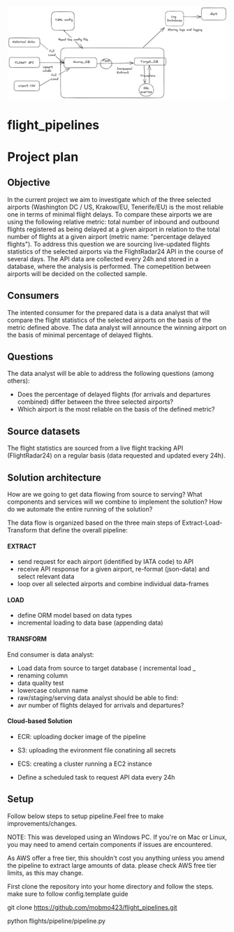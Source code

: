 ![Excalidraw Image](images/Untitled-2023-02-13-0758.png)

# flight_pipelines

# Project plan

## Objective

In the current project we aim to investigate which of the three selected airports (Washington DC / US, Krakow/EU, Tenerife/EU) is the most reliable one in terms of minimal flight delays. To compare these airports we are using the following relative metric: total number of inbound and outbound flights registered as being delayed at a given airport in relation to the total number of flights at a given airport (metric name: "percentage delayed flights"). To address this question we are sourcing live-updated flights statistics of the selected airports via the FlightRadar24 API in the course of several days. The API data are collected every 24h and stored in a database, where the analysis is performed. The comepetition between airports will be decided on the collected sample.

## Consumers

The intented consumer for the prepared data is a data analyst that will compare the flight statistics of the selected airports on the basis of the metric defined above. The data analyst will announce the winning airport on the basis of minimal percentage of delayed flights.

## Questions

The data analyst will be able to address the following questions (among others): 

+ Does the percentage of delayed flights (for arrivals and departures combined) differ between the three selected airports? 
+ Which airport is the most reliable on the basis of the defined metric?

## Source datasets

The flight statistics are sourced from a live flight tracking API (FlightRadar24) on a regular basis (data requested and updated every 24h).

## Solution architecture

How are we going to get data flowing from source to serving? What components and services will we combine to implement the solution? How do we automate the entire running of the solution?

The data flow is organized based on the three main steps of Extract-Load-Transform that define the overall pipeline:

#### EXTRACT

- send request for each airport (identified by IATA code) to API
- receive API response for a given airport, re-format (json-data) and select relevant data 
- loop over all selected airports and combine individual data-frames

#### LOAD

- define ORM model based on data types
- incremental loading to data base (appending data)

#### TRANSFORM

End consumer is data analyst:
- Load data from source to target database (  incremental load _
- renaming  column
- data quality test
- lowercase column name
- raw/staging/serving
data analyst should be able to find: 
- avr number of flights delayed for arrivals and departures?

#### Cloud-based Solution

+ ECR: uploading docker image of the pipeline

+ S3: uploading the evironment file conatining all secrets

+ ECS: creating a cluster running a EC2 instance

+  Define a scheduled task to request API data every 24h

## Setup

Follow below steps to setup pipeline.Feel free to make improvements/changes.

NOTE: This was developed using an Windows PC. If you're on Mac or Linux, you may need to amend certain components if issues are encountered.

As AWS offer a free tier, this shouldn't cost you anything unless you amend the pipeline to extract large amounts of data. please check AWS free tier limits, as this may change.

First clone the repository into your home directory and follow the steps.
make sure to follow config.template guide 

git clone https://github.com/mobmo423/flight_pipelines.git

python flights/pipeline/pipeline.py
